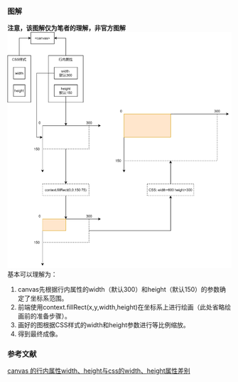 
### 图解
**注意，该图解仅为笔者的理解，非官方图解**
![canvas_draw.png](../assets/canvas_draw.png)
基本可以理解为：
1. canvas先根据行内属性的width（默认300）和height（默认150）的参数确定了坐标系范围。
2. 前端使用context.fillRect(x,y,width,height)在坐标系上进行绘画（此处省略绘画前的准备步骤）。
3. 画好的图根据CSS样式的width和height参数进行等比例缩放。
4. 得到最终成像。

### 参考文献
[canvas 的行内属性width、height与css的width、height属性差别](https://blog.csdn.net/xiongshiyuan/article/details/85223867)